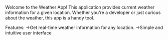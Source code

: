 Welcome to the Weather App! This application provides current weather information for a given location. Whether you're a developer or just curious about the weather, this app is a handy tool.

Features:
->Get real-time weather information for any location.
->Simple and intuitive user interface